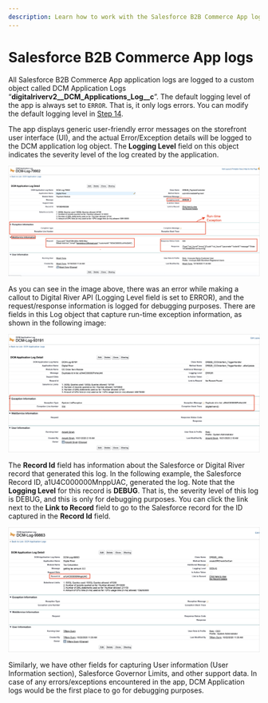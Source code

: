 ```yaml
---
description: Learn how to work with the Salesforce B2B Commerce App logs.
---
```


# Salesforce B2B Commerce App logs

All Salesforce B2B Commerce App application logs are logged to a custom object called DCM Application Logs “**digitalriverv2\_\_DCM\_Applications\_Log\_\_c**”. The default logging level of the app is always set to `ERROR`. That is, it only logs errors. You can modify the default logging level in [Step 14](../integrating-the-digital-river-salesforce-b2b-commerce-app/step-14-configure-the-digital-river-app-logs.md).

The app displays generic user-friendly error messages on the storefront user interface (UI), and the actual Error/Exception details will be logged to the DCM application log object. The **Logging Level** field on this object indicates the severity level of the log created by the application.

![](../.gitbook/assets/SampleErrorLog.jpg)

As you can see in the image above, there was an error while making a callout to Digital River API (Logging Level field is set to ERROR), and the request/response information is logged for debugging purposes. There are fields in this Log object that capture run-time exception information, as shown in the following image:

![](../.gitbook/assets/RunTimeException.jpg)

The **Record Id** field has information about the Salesforce or Digital River record that generated this log. In the following example, the Salesforce Record ID, a1U4C000000MnppUAC, generated the log. Note that the **Logging Level** for this record is **DEBUG**. That is, the severity level of this log is DEBUG, and this is only for debugging purposes. You can click the link next to the **Link to Record** field to go to the Salesforce record for the ID captured in the **Record Id** field.

![](../.gitbook/assets/RecordId.jpg)

Similarly, we have other fields for capturing User information (User Information section), Salesforce Governor Limits, and other support data. In case of any errors/exceptions encountered in the app, DCM Application logs would be the first place to go for debugging purposes.
